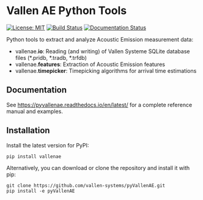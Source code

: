 # Vallen AE Python Tools

[![License: MIT](https://img.shields.io/badge/License-MIT-yellow.svg)](https://opensource.org/licenses/MIT)
[![Build Status](https://travis-ci.org/vallen-systems/pyVallenAE.svg?branch=master)](https://travis-ci.org/vallen-systems/pyVallenAE)
[![Documentation Status](https://readthedocs.org/projects/pyvallenae/badge/?version=latest)](https://pyvallenae.readthedocs.io/en/latest/?badge=latest)

Python tools to extract and analyze Acoustic Emission measurement data:

- vallenae.**io**: Reading (and writing) of Vallen Systeme SQLite database files (*.pridb, *.tradb, *.trfdb)
- vallenae.**features**: Extraction of Acoustic Emission features
- vallenae.**timepicker**: Timepicking algorithms for arrival time estimations

## Documentation

See https://pyvallenae.readthedocs.io/en/latest/ for a complete reference manual and examples.

## Installation

Install the latest version for PyPI:

```
pip install vallenae
```

Alternatively, you can download or clone the repository and install it with pip:
```
git clone https://github.com/vallen-systems/pyVallenAE.git
pip install -e pyVallenAE
```
